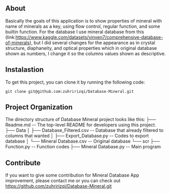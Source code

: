 ##  About

Basically the goals of this application is to show properties of mineral with name of minerals as a key, using flow control, regular function, and some builtin function. 
For the database I use mineral database from this (link:https://www.kaggle.com/datasets/vinven7/comprehensive-database-of-minerals), but I did several changes for the appearance as in crystal structure, diaphaneity, and optical properties which in original database shown as numbers, I change it so the columns values shown as descriptive.

## Instalastion

To get this project, you can clone it by running the following code:

    git clone git@github.com:zuhririzqi/Database-Mineral.git


##  Project Organization

The directory structure of Database Mineral project looks like this:
├── Readme.md                           -- The top-level README for developers using this project.
├── Data
│   ├── Database_Filtered.csv           -- Database that already filtered to columns that wanted
│   ├── Export_Database.py              -- Codes to export database
│   └── Mineral Database.csv            -- Original database
└── scr
    ├── Function.py                     -- Function codes
    ├── Mineral Database.py             -- Main program
 
## Contribute

If you want to give some contribution for Mineral Database App improvement, 
please contact me or you can check out https://github.com/zuhririzqi/Database-Mineral.git



   
